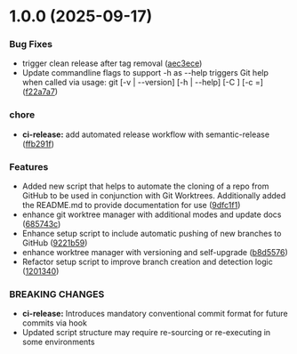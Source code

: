 # 1.0.0 (2025-09-17)


### Bug Fixes

* trigger clean release after tag removal ([aec3ece](https://github.com/lucasmodrich/git-worktree-manager/commit/aec3ecee1d19d184e10e06e86f8ffe3b35ca9375))
* Update commandline flags to support -h as --help triggers Git help when called via usage: git [-v | --version] [-h | --help] [-C <path>] [-c <name>=<value>] ([f22a7a7](https://github.com/lucasmodrich/git-worktree-manager/commit/f22a7a7b085122c50c1c7513f3344d7f081a23f2))


### chore

* **ci-release:** add automated release workflow with semantic-release ([ffb291f](https://github.com/lucasmodrich/git-worktree-manager/commit/ffb291f3e85d4f8494a0a1c240baac53bf5cdac6))


### Features

* Added new script  that helps to automate the cloning of a repo from GitHub to be used in conjunction with Git Worktrees. Additionally added the README.md to provide documentation for use ([9dfc1f1](https://github.com/lucasmodrich/git-worktree-manager/commit/9dfc1f17297f03dce01d8b27f102af1b6d156574))
* enhance git worktree manager with additional modes and update docs ([685743c](https://github.com/lucasmodrich/git-worktree-manager/commit/685743c248cc999156421cdf5f8ae84463790292))
* Enhance setup script to include automatic pushing of new branches to GitHub ([9221b59](https://github.com/lucasmodrich/git-worktree-manager/commit/9221b59d0364588f71f3ff7e0d88756d238f5c02))
* enhance worktree manager with versioning and self-upgrade ([b8d5576](https://github.com/lucasmodrich/git-worktree-manager/commit/b8d557652bd7e8dbcd8f7fe3c2ae72f35f00b85c))
* Refactor setup script to improve branch creation and detection logic ([1201340](https://github.com/lucasmodrich/git-worktree-manager/commit/12013401869bd6bc5a5126f33853fcf9d9c9f811))


### BREAKING CHANGES

* **ci-release:** Introduces mandatory conventional commit format for future commits via hook
* Updated script structure may require re-sourcing or re-executing in some environments
